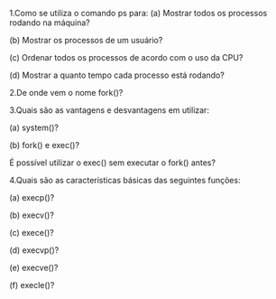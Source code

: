 
1.Como se utiliza o comando ps para:
(a) Mostrar todos os processos rodando na máquina?

(b) Mostrar os processos de um usuário?

(c) Ordenar todos os processos de acordo com o uso da CPU?

(d) Mostrar a quanto tempo cada processo está rodando?

2.De onde vem o nome fork()?

3.Quais são as vantagens e desvantagens em utilizar:

(a) system()?

(b) fork() e exec()?

É possível utilizar o exec() sem executar o fork() antes?

4.Quais são as características básicas das seguintes funções:

(a) execp()?

(b) execv()?

(c) exece()?

(d) execvp()?

(e) execve()?

(f) execle()?
